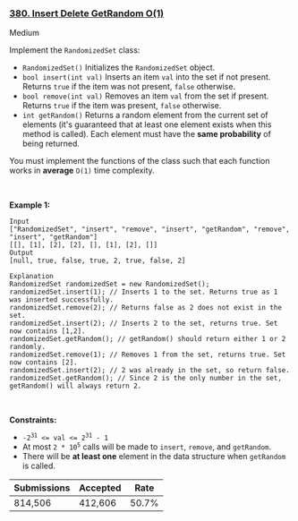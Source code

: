 ### [380. Insert Delete GetRandom O(1)](https://leetcode.com/problems/insert-delete-getrandom-o1/)

Medium

Implement the `` RandomizedSet `` class:

*   `` RandomizedSet() `` Initializes the `` RandomizedSet `` object.
*   `` bool insert(int val) `` Inserts an item `` val `` into the set if not present. Returns `` true `` if the item was not present, `` false `` otherwise.
*   `` bool remove(int val) `` Removes an item `` val `` from the set if present. Returns `` true `` if the item was present, `` false `` otherwise.
*   `` int getRandom() `` Returns a random element from the current set of elements (it's guaranteed that at least one element exists when this method is called). Each element must have the __same probability__ of being returned.

You must implement the functions of the class such that each function works in __average__ `` O(1) `` time complexity.

 

__Example 1:__

```
Input
["RandomizedSet", "insert", "remove", "insert", "getRandom", "remove", "insert", "getRandom"]
[[], [1], [2], [2], [], [1], [2], []]
Output
[null, true, false, true, 2, true, false, 2]

Explanation
RandomizedSet randomizedSet = new RandomizedSet();
randomizedSet.insert(1); // Inserts 1 to the set. Returns true as 1 was inserted successfully.
randomizedSet.remove(2); // Returns false as 2 does not exist in the set.
randomizedSet.insert(2); // Inserts 2 to the set, returns true. Set now contains [1,2].
randomizedSet.getRandom(); // getRandom() should return either 1 or 2 randomly.
randomizedSet.remove(1); // Removes 1 from the set, returns true. Set now contains [2].
randomizedSet.insert(2); // 2 was already in the set, so return false.
randomizedSet.getRandom(); // Since 2 is the only number in the set, getRandom() will always return 2.
```

 

__Constraints:__

*   <code>-2<sup>31</sup> <= val <= 2<sup>31</sup> - 1</code>
*   At most `` 2 *  ``<code>10<sup>5</sup></code> calls will be made to `` insert ``, `` remove ``, and `` getRandom ``.
*   There will be __at least one__ element in the data structure when `` getRandom `` is called.

| Submissions    | Accepted     | Rate   |
| -------------- | ------------ | ------ |
| 814,506 | 412,606 | 50.7% |